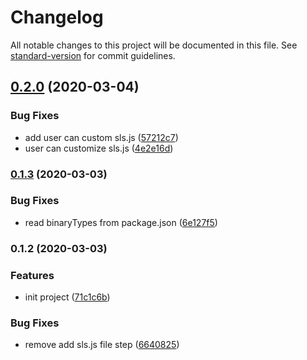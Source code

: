# Changelog

All notable changes to this project will be documented in this file. See [standard-version](https://github.com/conventional-changelog/standard-version) for commit guidelines.

## [0.2.0](https://github.com/serverless-components/tencent-nuxtjs/compare/v0.1.3...v0.2.0) (2020-03-04)


### Bug Fixes

* add user can custom sls.js ([57212c7](https://github.com/serverless-components/tencent-nuxtjs/commit/57212c70d73272f4f96cdcf5dc60fc1297900f12))
* user can customize sls.js ([4e2e16d](https://github.com/serverless-components/tencent-nuxtjs/commit/4e2e16dc8f62800cb164c503b52098ec33ad2506))

### [0.1.3](https://github.com/serverless-components/tencent-nuxtjs/compare/v0.1.2...v0.1.3) (2020-03-03)


### Bug Fixes

* read binaryTypes from package.json ([6e127f5](https://github.com/serverless-components/tencent-nuxtjs/commit/6e127f52a9248a4705bb0e54f121581a3fb79590))

### 0.1.2 (2020-03-03)


### Features

* init project ([71c1c6b](https://github.com/serverless-components/tencent-nuxtjs/commit/71c1c6b30336afb35323915f4ed2bf19ddc33a7c))


### Bug Fixes

* remove add sls.js file step ([6640825](https://github.com/serverless-components/tencent-nuxtjs/commit/6640825a2581b5cfd7c1dafd91e72a10d7e8390b))
